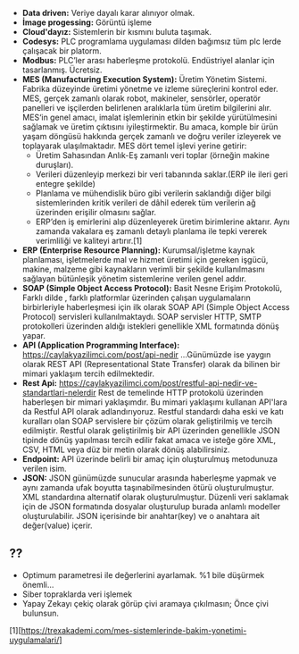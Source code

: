 * **Data driven:** Veriye dayalı karar alınıyor olmak. 
* **İmage progessing:** Görüntü işleme
* **Cloud'dayız:** Sistemlerin bir kısmını buluta taşımak.
* **Codesys:** PLC programlama uygulaması dilden bağımsız tüm plc lerde çalışacak bir platorm.
* **Modbus:** PLC’ler arası haberleşme protokolü. Endüstriyel alanlar için tasarlanmış. Ücretsiz.
* **MES (Manufacturing Execution System):** Üretim Yönetim Sistemi. Fabrika düzeyinde üretimi yönetme ve izleme süreçlerini kontrol eder. MES, gerçek zamanlı olarak robot, makineler, sensörler, operatör panelleri ve işçilerden belirlenen aralıklarla tüm üretim bilgilerini alır. MES‘in genel amacı, imalat işlemlerinin etkin bir şekilde yürütülmesini sağlamak ve üretim çıktısını iyileştirmektir. Bu amaca, komple bir ürün yaşam döngüsü hakkında gerçek zamanlı ve doğru veriler izleyerek ve toplayarak ulaşılmaktadır. MES dört temel işlevi yerine getirir:
  * Üretim Sahasından Anlık-Eş zamanlı veri toplar (örneğin makine duruşları).
  * Verileri düzenleyip merkezi bir veri tabanında saklar.(ERP ile ileri geri entegre şekilde)
  * Planlama ve mühendislik büro gibi verilerin saklandığı diğer bilgi sistemlerinden kritik verileri de dâhil ederek tüm verilerin ağ üzerinden erişilir olmasını sağlar.
  * ERP’den iş emirlerini alıp düzenleyerek üretim birimlerine aktarır. Aynı zamanda vakalara eş zamanlı detaylı planlama ile tepki vererek verimliliği ve kaliteyi artırır.[1]
* **ERP (Enterprise Resource Planning):** Kurumsal/işletme kaynak planlaması, işletmelerde mal ve hizmet üretimi için gereken işgücü, makine, malzeme gibi kaynakların verimli bir şekilde kullanılmasını sağlayan bütünleşik yönetim sistemlerine verilen genel addır. 
* **SOAP (Simple Object Access Protocol):** Basit Nesne Erişim Protokolü,  Farklı dilde , farklı platformlar üzerinden çalışan uygulamaların birbirleriyle haberleşmesi için ilk olarak SOAP API (Simple Object Access Protocol) servisleri kullanılmaktaydı. SOAP servisler HTTP, SMTP protokolleri üzerinden aldığı istekleri genellikle XML formatında dönüş yapar.
* **API (Application Programming Interface):** https://caylakyazilimci.com/post/api-nedir ...Günümüzde ise yaygın olarak REST API (Representational State Transfer) olarak da bilinen bir mimari yaklaşım tercih edilmektedir. 
* **Rest Api:** https://caylakyazilimci.com/post/restful-api-nedir-ve-standartlari-nelerdir  Rest de temelinde HTTP protokolü üzerinden haberleşen bir mimari yaklaşımdır. Bu mimari yaklaşımı kullanan API'lara da Restful API olarak adlandırıyoruz. Restful standardı daha eski ve katı kuralları olan SOAP servislere bir çözüm olarak geliştirilmiş ve tercih edilmiştir.  Restful olarak geliştirilmiş bir API üzerinden genellikle JSON tipinde dönüş yapılması tercih edilir fakat amaca ve isteğe göre XML, CSV, HTML veya düz bir metin olarak dönüş alabilirsiniz.
* **Endpoint:** API üzerinde belirli bir amaç için oluşturulmuş metodunuza verilen isim. 
* **JSON:** JSON günümüzde sunucular arasında haberleşme yapmak ve aynı zamanda ufak boyutta taşınabilmesinden ötürü oluşturulmuştur. XML standardına alternatif olarak oluşturulmuştur. Düzenli veri saklamak için de JSON formatında dosyalar oluşturulup burada anlamlı modeller oluşturulabilir. JSON içerisinde bir anahtar(key) ve o anahtara ait değer(value) içerir.

## ??
* Optimum parametresi ile değerlerini ayarlamak. %1 bile düşürmek önemli... 
* Siber topraklarda veri işlemek
* Yapay Zekayı çekiç olarak görüp çivi aramaya çıkılmasın; Önce çivi bulunsun.



[1][https://trexakademi.com/mes-sistemlerinde-bakim-yonetimi-uygulamalari/]

